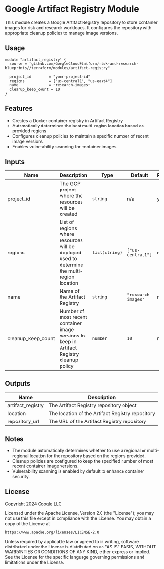 # Google Artifact Registry Module

This module creates a Google Artifact Registry repository to store container images for risk and research workloads. It configures the repository with appropriate cleanup policies to manage image versions.

## Usage

```hcl
module "artifact_registry" {
  source = "github.com/GoogleCloudPlatform/risk-and-research-blueprints//terraform/modules/artifact-registry"

  project_id        = "your-project-id"
  regions           = ["us-central1", "us-east4"]
  name              = "research-images"
  cleanup_keep_count = 10
}
```

## Features

- Creates a Docker container registry in Artifact Registry
- Automatically determines the best multi-region location based on provided regions
- Configures cleanup policies to maintain a specific number of recent image versions
- Enables vulnerability scanning for container images

## Inputs

| Name | Description | Type | Default | Required |
|------|-------------|------|---------|----------|
| project_id | The GCP project where the resources will be created | `string` | n/a | yes |
| regions | List of regions where resources will be deployed - used to determine the multi-region location | `list(string)` | `["us-central1"]` | no |
| name | Name of the Artifact Registry | `string` | `"research-images"` | no |
| cleanup_keep_count | Number of most recent container image versions to keep in Artifact Registry cleanup policy | `number` | `10` | no |

## Outputs

| Name | Description |
|------|-------------|
| artifact_registry | The Artifact Registry repository object |
| location | The location of the Artifact Registry repository |
| repository_url | The URL of the Artifact Registry repository |

## Notes

- The module automatically determines whether to use a regional or multi-regional location for the repository based on the regions provided.
- Cleanup policies are configured to keep the specified number of most recent container image versions.
- Vulnerability scanning is enabled by default to enhance container security.

## License

Copyright 2024 Google LLC

Licensed under the Apache License, Version 2.0 (the "License");
you may not use this file except in compliance with the License.
You may obtain a copy of the License at

    https://www.apache.org/licenses/LICENSE-2.0

Unless required by applicable law or agreed to in writing, software
distributed under the License is distributed on an "AS IS" BASIS,
WITHOUT WARRANTIES OR CONDITIONS OF ANY KIND, either express or implied.
See the License for the specific language governing permissions and
limitations under the License.
